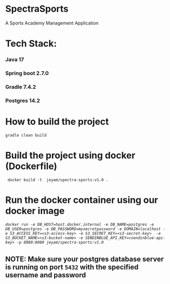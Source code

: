 # SpectraSports
A Sports Academy Management Application

# Tech Stack: 
###  Java 17
### Spring boot 2.7.0
### Gradle 7.4.2
### Postgres 14.2

# How to build the project
`gradle clean build`

# Build the project using docker (Dockerfile)
` docker build -t  jeyam/spectra-sports:v1.0 .`

# Run the docker container using our docker image

###### `docker run -e DB_HOST=host.docker.internal -e DB_NAME=postgres -e DB_USER=postgres -e DB_PASSWORD=mysecretpassword -e DOMAIN=localhost -e S3_ACCESS_KEY=<s3-access-key> -e S3_SECRET_KEY=<s3-secret-key>  -e S3_BUCKET_NAME=<s3-bucket-name> -e SENDINBLUE_API_KEY=<sendinblue-api-key> -p 8080:8080 jeyam/spectra-sports:v1.0`

## NOTE: Make sure your postgres database server is running on port `5432` with the specified username and password

